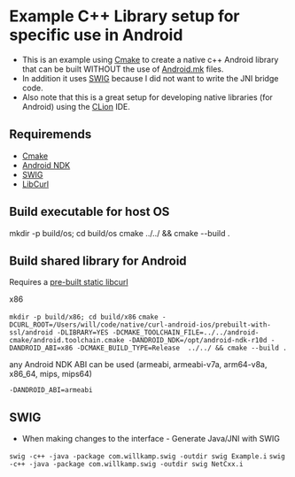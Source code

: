 # Example C++ Library setup for specific use in Android
* This is an example using [Cmake](https://cmake.org/) to create a native c++ Android library that can be built WITHOUT the use of [Android.mk](http://developer.android.com/ndk/guides/android_mk.html) files.
* In addition it uses [SWIG](http://www.swig.org/) because I did not want to write the JNI bridge code.
* Also note that this is a great setup for developing native libraries (for Android) using the [CLion](https://www.jetbrains.com/clion/) IDE.

## Requiremends
* [Cmake](https://cmake.org/)
* [Android NDK](http://developer.android.com/ndk/index.html)
* [SWIG](http://www.swig.org/)
* [LibCurl](http://curl.haxx.se/)

## Build executable for host OS
mkdir -p build/os; cd build/os
cmake ../../ && cmake --build .

## Build shared library for Android

Requires a [pre-built static libcurl]( https://github.com/manimaul/curl-android-ios/tree/master/prebuilt-with-ssl/android)

x86

``mkdir -p build/x86; cd build/x86``
``cmake -DCURL_ROOT=/Users/will/code/native/curl-android-ios/prebuilt-with-ssl/android -DLIBRARY=YES -DCMAKE_TOOLCHAIN_FILE=../../android-cmake/android.toolchain.cmake -DANDROID_NDK=/opt/android-ndk-r10d -DANDROID_ABI=x86 -DCMAKE_BUILD_TYPE=Release  ../../ && cmake --build . ``

any Android NDK ABI can be used (armeabi, armeabi-v7a, arm64-v8a, x86_64, mips, mips64)

``-DANDROID_ABI=armeabi``

## SWIG
* When making changes to the interface - Generate Java/JNI with SWIG

``swig -c++ -java -package com.willkamp.swig -outdir swig Example.i``
``swig -c++ -java -package com.willkamp.swig -outdir swig NetCxx.i``


